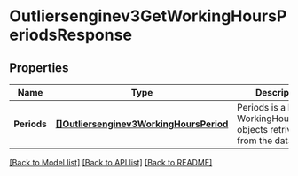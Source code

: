 # Outliersenginev3GetWorkingHoursPeriodsResponse

## Properties
Name | Type | Description | Notes
------------ | ------------- | ------------- | -------------
**Periods** | [**[]Outliersenginev3WorkingHoursPeriod**](outliersenginev3WorkingHoursPeriod.md) | Periods is a list of WorkingHoursPeriod objects retrived from the database. | [optional] [default to null]

[[Back to Model list]](../README.md#documentation-for-models) [[Back to API list]](../README.md#documentation-for-api-endpoints) [[Back to README]](../README.md)

